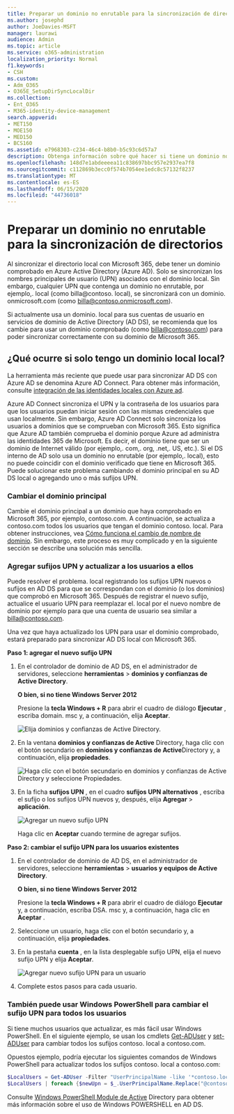 ```yaml
---
title: Preparar un dominio no enrutable para la sincronización de directorios
ms.author: josephd
author: JoeDavies-MSFT
manager: laurawi
audience: Admin
ms.topic: article
ms.service: o365-administration
localization_priority: Normal
f1.keywords:
- CSH
ms.custom:
- Adm_O365
- O365E_SetupDirSyncLocalDir
ms.collection:
- Ent_O365
- M365-identity-device-management
search.appverid:
- MET150
- MOE150
- MED150
- BCS160
ms.assetid: e7968303-c234-46c4-b8b0-b5c93c6d57a7
description: Obtenga información sobre qué hacer si tiene un dominio no routale asociado a los usuarios locales antes de sincronizar con Microsoft 365.
ms.openlocfilehash: 148d7e1abdeeeea11c838697bbc957e2937ea7f8
ms.sourcegitcommit: c112869b3ecc0f574b7054ee1edc8c57132f8237
ms.translationtype: MT
ms.contentlocale: es-ES
ms.lasthandoff: 06/15/2020
ms.locfileid: "44736018"
---
```

# <a name="prepare-a-non-routable-domain-for-directory-synchronization"></a>Preparar un dominio no enrutable para la sincronización de directorios
Al sincronizar el directorio local con Microsoft 365, debe tener un dominio comprobado en Azure Active Directory (Azure AD). Solo se sincronizan los nombres principales de usuario (UPN) asociados con el dominio local. Sin embargo, cualquier UPN que contenga un dominio no enrutable, por ejemplo,. local (como billa@contoso. local), se sincronizará con un dominio. onmicrosoft.com (como billa@contoso.onmicrosoft.com). 

Si actualmente usa un dominio. local para sus cuentas de usuario en servicios de dominio de Active Directory (AD DS), se recomienda que los cambie para usar un dominio comprobado (como billa@contoso.com) para poder sincronizar correctamente con su dominio de Microsoft 365.
  
## <a name="what-if-i-only-have-a-local-on-premises-domain"></a>¿Qué ocurre si solo tengo un dominio local local?

La herramienta más reciente que puede usar para sincronizar AD DS con Azure AD se denomina Azure AD Connect. Para obtener más información, consulte [integración de las identidades locales con Azure ad](https://docs.microsoft.com/azure/architecture/reference-architectures/identity/azure-ad).
  
Azure AD Connect sincroniza el UPN y la contraseña de los usuarios para que los usuarios puedan iniciar sesión con las mismas credenciales que usan localmente. Sin embargo, Azure AD Connect solo sincroniza los usuarios a dominios que se comprueban con Microsoft 365. Esto significa que Azure AD también comprueba el dominio porque Azure ad administra las identidades 365 de Microsoft. Es decir, el dominio tiene que ser un dominio de Internet válido (por ejemplo,. com,. org, .net,. US, etc.). Si el DS interno de AD solo usa un dominio no enrutable (por ejemplo,. local), esto no puede coincidir con el dominio verificado que tiene en Microsoft 365. Puede solucionar este problema cambiando el dominio principal en su AD DS local o agregando uno o más sufijos UPN.
  
### <a name="change-your-primary-domain"></a>**Cambiar el dominio principal**

Cambie el dominio principal a un dominio que haya comprobado en Microsoft 365, por ejemplo, contoso.com. A continuación, se actualiza a contoso.com todos los usuarios que tengan el dominio contoso. local. Para obtener instrucciones, vea [Cómo funciona el cambio de nombre de dominio](https://go.microsoft.com/fwlink/p/?LinkId=624174). Sin embargo, este proceso es muy complicado y en la siguiente sección se describe una solución más sencilla.
  
### <a name="add-upn-suffixes-and-update-your-users-to-them"></a>**Agregar sufijos UPN y actualizar a los usuarios a ellos**

Puede resolver el problema. local registrando los sufijos UPN nuevos o sufijos en AD DS para que se correspondan con el dominio (o los dominios) que comprobó en Microsoft 365. Después de registrar el nuevo sufijo, actualice el usuario UPN para reemplazar el. local por el nuevo nombre de dominio por ejemplo para que una cuenta de usuario sea similar a billa@contoso.com.
  
Una vez que haya actualizado los UPN para usar el dominio comprobado, estará preparado para sincronizar AD DS local con Microsoft 365.
  
 **Paso 1: agregar el nuevo sufijo UPN**
  
1. En el controlador de dominio de AD DS, en el administrador de servidores, seleccione **herramientas** \> **dominios y confianzas de Active Directory**.
    
    **O bien, si no tiene Windows Server 2012**
    
    Presione la **tecla Windows + R** para abrir el cuadro de diálogo **Ejecutar** , escriba domain. msc y, a continuación, elija **Aceptar**.
    
    ![Elija dominios y confianzas de Active Directory.](media/46b6e007-9741-44af-8517-6f682e0ac974.png)
  
2. En la ventana **dominios y confianzas de Active** Directory, haga clic con el botón secundario en **dominios y confianzas de Active**Directory y, a continuación, elija **propiedades**.
    
    ![Haga clic con el botón secundario en dominios y confianzas de Active Directory y seleccione Propiedades.](media/39d20812-ffb5-4ba9-8d7b-477377ac360d.png)
  
3. En la ficha **sufijos UPN** , en el cuadro **sufijos UPN alternativos** , escriba el sufijo o los sufijos UPN nuevos y, después, elija **Agregar** \> **aplicación**.
    
    ![Agregar un nuevo sufijo UPN](media/a4aaf919-7adf-469a-b93f-83ef284c0915.PNG)
  
    Haga clic en **Aceptar** cuando termine de agregar sufijos. 
    
 **Paso 2: cambiar el sufijo UPN para los usuarios existentes**
  
1. En el controlador de dominio de AD DS, en el administrador de servidores, seleccione **herramientas** \> **usuarios y equipos de Active Directory**.
    
    **O bien, si no tiene Windows Server 2012**
    
    Presione la **tecla Windows + R** para abrir el cuadro de diálogo **Ejecutar** y, a continuación, escriba DSA. msc y, a continuación, haga clic en **Aceptar** .
    
2. Seleccione un usuario, haga clic con el botón secundario y, a continuación, elija **propiedades**.
    
3. En la pestaña **cuenta** , en la lista desplegable sufijo UPN, elija el nuevo sufijo UPN y elija **Aceptar**.
    
    ![Agregar nuevo sufijo UPN para un usuario](media/54876751-49f0-48cc-b864-2623c4835563.png)
  
4. Complete estos pasos para cada usuario.
    
   
### <a name="you-can-also-use-windows-powershell-to-change-the-upn-suffix-for-all-users"></a>**También puede usar Windows PowerShell para cambiar el sufijo UPN para todos los usuarios**

Si tiene muchos usuarios que actualizar, es más fácil usar Windows PowerShell. En el siguiente ejemplo, se usan los cmdlets [Get-ADUser](https://go.microsoft.com/fwlink/p/?LinkId=624312) y [set-ADUser](https://go.microsoft.com/fwlink/p/?LinkId=624313) para cambiar todos los sufijos contoso. local a contoso.com. 

Opuestos ejemplo, podría ejecutar los siguientes comandos de Windows PowerShell para actualizar todos los sufijos contoso. local a contoso.com:
    
  ```powershell
  $LocalUsers = Get-ADUser -Filter "UserPrincipalName -like '*contoso.local'" -Properties userPrincipalName -ResultSetSize $null
  $LocalUsers | foreach {$newUpn = $_.UserPrincipalName.Replace("@contoso.local","@contoso.com"); $_ | Set-ADUser -UserPrincipalName $newUpn}
  ```

Consulte [Windows PowerShell Module de Active](https://go.microsoft.com/fwlink/p/?LinkId=624314) Directory para obtener más información sobre el uso de Windows POWERSHELL en AD DS. 

